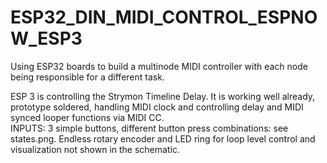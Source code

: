 # ESP32_DIN_MIDI_CONTROL_ESPNOW_ESP3

Using ESP32 boards to build a multinode MIDI controller with each node being responsible for a different task. 

ESP 3 is controlling the Strymon Timeline Delay. It is working well already, prototype soldered, handling MIDI clock and controlling delay and MIDI synced looper functions via MIDI CC.<br>
INPUTS: 3 simple buttons, different button press combinations: see states.png. Endless rotary encoder and LED ring for loop level control and visualization not shown in the schematic. <br>

